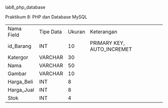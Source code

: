 lab8_php_database

Praktikum 8: PHP dan Database MySQL

<table>
  <tr>
    <td>Nama Field</td>
    <td>Tipe Data</td>
    <td>Ukuran</td>
    <td>Keterangan</td>
  </tr>
  <tr>
    <td>id_Barang</td>
    <td>INT</td>
    <td>10</td>
    <td>PRIMARY KEY, AUTO_INCREMET</td>
  </tr>
  <tr>
    <td>Katergor</td>
    <td>VARCHAR</td>
    <td>30</td>
    <td></td>
  </tr>
  <tr>
    <td>Nama</td>
    <td>VARCHAR</td>
    <td>50</td>
    <td></td>
  </tr>
  <tr>
    <td>Gambar</td>
    <td>VARCHAR</td>
    <td>10</td>
    <td></td>
  </tr>
  <tr>
    <td>Harga_Beli</td>
    <td>INT</td>
    <td>8</td>
    <td></td>
  </tr>
  <tr>
    <td>Harga_Jual</td>
    <td>INT</td>
    <td>8</td>
    <td></td>
  </tr>
  <tr>
    <td>Stok</td>
    <td>INT</td>
    <td>4</td>
    <td></td>
  </tr>
</table>
